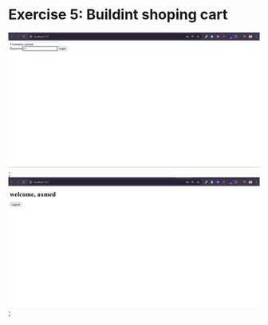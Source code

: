 # Exercise 5: Buildint shoping cart

![Exercise 11](/exercise11/src/assets/Screenshot%202025-08-31%20144825.png);
![Exercise 11](/exercise11/src/assets/Screenshot%202025-08-31%20144925.png);
